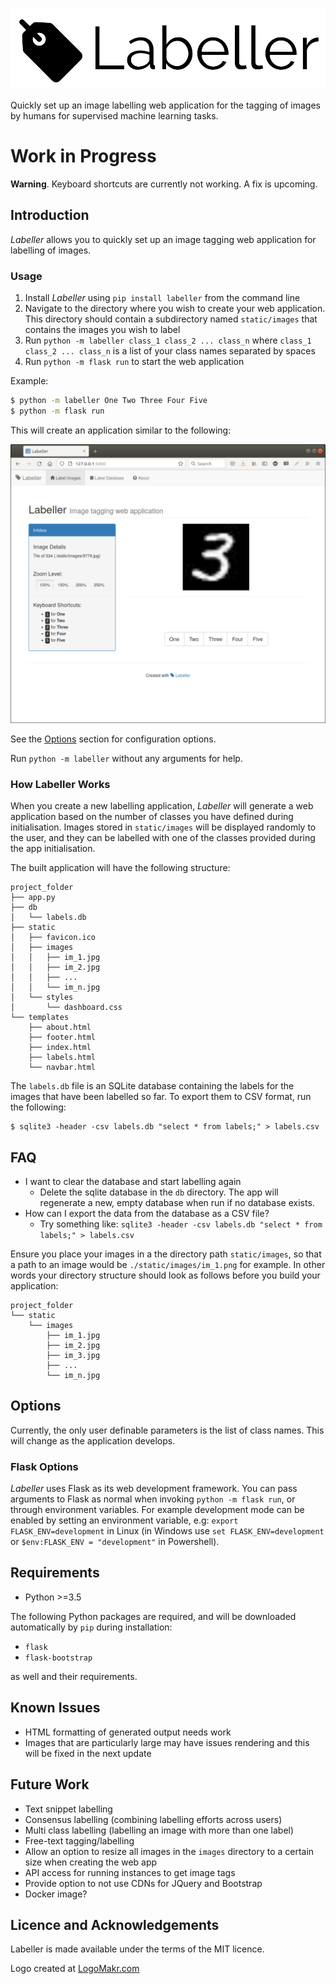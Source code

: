 ![Labeller-Logo](https://github.com/mdbloice/AugmentorFiles/blob/master/Labeller/Labeller-Logo.png)

Quickly set up an image labelling web application for the tagging of images by humans for supervised machine learning tasks.

# Work in Progress
**Warning**. Keyboard shortcuts are currently not working. A fix is upcoming.

## Introduction

*Labeller* allows you to quickly set up an image tagging web application for labelling of images.

### Usage

1. Install _Labeller_ using `pip install labeller` from the command line
2. Navigate to the directory where you wish to create your web application. This directory should contain a subdirectory named `static/images` that contains the images you wish to label
3. Run `python -m labeller class_1 class_2 ... class_n` where `class_1 class_2 ... class_n` is a list of your class names separated by spaces
4. Run `python -m flask run` to start the web application

Example:

```bash
$ python -m labeller One Two Three Four Five
$ python -m flask run
```

This will create an application similar to the following:

![LabellerUI](https://raw.githubusercontent.com/mdbloice/AugmentorFiles/master/Labeller/LabellerUI.png)

See the [Options](#options) section for configuration options.

Run `python -m labeller` without any arguments for help.

### How Labeller Works
When you create a new labelling application, _Labeller_ will generate a web application based on the number of classes you have defined during initialisation. Images stored in `static/images` will be displayed randomly to the user, and they can be labelled with one of the classes provided during the app initialisation.

The built application will have the following structure:

```
project_folder
├── app.py
├── db
│   └── labels.db
├── static
│   ├── favicon.ico
│   ├── images
│   │   ├── im_1.jpg
│   │   ├── im_2.jpg
│   │   ├── ...
│   │   └── im_n.jpg
│   └── styles
│       └── dashboard.css
└── templates
    ├── about.html
    ├── footer.html
    ├── index.html
    ├── labels.html
    └── navbar.html
```

The `labels.db` file is an SQLite database containing the labels for the images that have been labelled so far. To export them to CSV format, run the following:

```
$ sqlite3 -header -csv labels.db "select * from labels;" > labels.csv
```

## FAQ

- I want to clear the database and start labelling again
  - Delete the sqlite database in the `db` directory. The app will regenerate a new, empty database when run if no database exists.
- How can I export the data from the database as a CSV file?
  - Try something like: `sqlite3 -header -csv labels.db "select * from labels;" > labels.csv`

Ensure you place your images in a the directory path `static/images`, so that a path to an image would be `./static/images/im_1.png` for example. In other words your directory structure should look as follows before you build your application:

```
project_folder
└── static
    └── images
        ├── im_1.jpg
        ├── im_2.jpg
        ├── im_3.jpg
        ├── ...
        └── im_n.jpg
```

## Options

Currently, the only user definable parameters is the list of class names. This will change as the application develops.

### Flask Options
_Labeller_ uses Flask as its web development framework. You can pass arguments to Flask as normal when invoking `python -m flask run`, or through environment variables. For example development mode can be enabled by setting an environment variable, e.g: `export FLASK_ENV=development` in Linux (in Windows use `set FLASK_ENV=development` or `$env:FLASK_ENV = "development"` in Powershell).

## Requirements

- Python >=3.5

The following Python packages are required, and will be downloaded automatically by `pip` during installation:

- `flask`
- `flask-bootstrap`

as well and their requirements.

## Known Issues

- HTML formatting of generated output needs work
- Images that are particularly large may have issues rendering and this will be fixed in the next update

## Future Work

- Text snippet labelling
- Consensus labelling (combining labelling efforts across users)
- Multi class labelling (labelling an image with more than one label)
- Free-text tagging/labelling
- Allow an option to resize all images in the `images` directory to a certain size when creating the web app
- API access for running instances to get image tags
- Provide option to not use CDNs for JQuery and Bootstrap
- Docker image?

## Licence and Acknowledgements

Labeller is made available under the terms of the MIT licence.

Logo created at [LogoMakr.com](https://logomakr.com)

